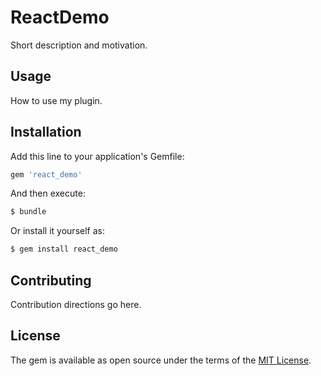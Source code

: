 # ReactDemo
Short description and motivation.

## Usage
How to use my plugin.

## Installation
Add this line to your application's Gemfile:

```ruby
gem 'react_demo'
```

And then execute:
```bash
$ bundle
```

Or install it yourself as:
```bash
$ gem install react_demo
```

## Contributing
Contribution directions go here.

## License
The gem is available as open source under the terms of the [MIT License](http://opensource.org/licenses/MIT).
